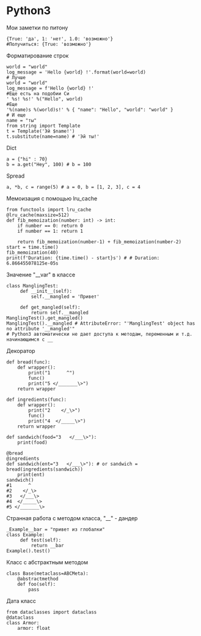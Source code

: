 # Python3
Мои заметки по питону

```python3
{True: 'да', 1: 'нет', 1.0: 'возможно'}
#Получиться: {True: 'возможно'}
```
Форматирование строк
```python3
world = "world"
log_message = 'Hello {world} !'.format(world=world)
# Лучше
world = "world"
log_message = f'Hello {world} !'
#Еще есть на подобии Си
' %s! %s!' %("Hello", world)
#Еще
'%(name)s %(world)s!' % { "name": "Hello", "world": "world" }
# И еще
name = "ты"
from string import Template 
t = Template('Эй $name!')
t.substitute(name=name) # 'Эй ты!'
```

Dict
```python3
a = {"hi" : 70}
b = a.get("Hey", 100) # b = 100
```

Spread 
```python3
a, *b, c = range(5) # a = 0, b = [1, 2, 3], c = 4
```

Мемоизация с помощью lru_cache
```python3
from functools import lru_cache
@lru_cache(maxsize=512)
def fib_memoization(number: int) -> int:
    if number == 0: return 0
    if number == 1: return 1
    
    return fib_memoization(number-1) + fib_memoization(number-2)
start = time.time()
fib_memoization(40)
print(f'Duration: {time.time() - start}s') # # Duration: 6.866455078125e-05s
```
Значение "__var" в классе
```python3
class ManglingTest:
     def __init__(self):
         self.__mangled = 'Привет'
        
     def get_mangled(self):
         return self.__mangled
ManglingTest().get_mangled()
ManglingTest().__mangled # AttributeError: "'ManglingTest' object has no attribute '__mangled'"
# Python3 автоматически не дает доступа к методам, переменным и т.д. начинающимся с __
```
Декоратор
```python3
def bread(func):
    def wrapper():
        print("1      ^")
        func()
        print("5 </_______\>")
    return wrapper
 
def ingredients(func):
    def wrapper():
        print("2    </_\>")
        func()
        print("4  </_____\>")
    return wrapper
 
def sandwich(food="3   </___\>"):
    print(food)
    
@bread
@ingredients
def sandwich(ent="3   </___\>"): # or sandwich = bread(ingredients(sandwich))
    print(ent)
sandwich() 
#1      ^
#2    </_\>
#3   </___\>
#4  </_____\>
#5 </_______\>
```

Странная работа с методом класса, "__" - дандер
```python3
_Example__bar = "привет из глобалки"
class Example:
     def test(self):
         return __bar
Example().test()
```
Класс с абстрактным методом
```python3
class Base(metaclass=ABCMeta):
    @abstractmethod
    def foo(self):
        pass
```
Дата класс
```python3
from dataclasses import dataclass
@dataclass
class Armor:
    armor: float
```
